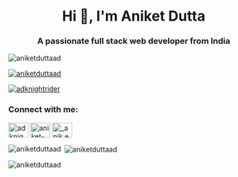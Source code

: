 <h1 align="center">Hi 👋, I'm Aniket Dutta</h1>
<h3 align="center">A passionate full stack web developer from India</h3>

<p align="left"> <img src="https://komarev.com/ghpvc/?username=aniketduttaad&label=Profile%20views&color=0e75b6&style=flat" alt="aniketduttaad" /> </p>

<p align="left"> <a href="https://github.com/ryo-ma/github-profile-trophy"><img src="https://github-profile-trophy.vercel.app/?username=aniketduttaad" alt="aniketduttaad" /></a> </p>

<p align="left"> <a href="https://twitter.com/adknightrider" target="blank"><img src="https://img.shields.io/twitter/follow/adknightrider?logo=twitter&style=for-the-badge" alt="adknightrider" /></a> </p>

<h3 align="left">Connect with me:</h3>
<p align="left">
<a href="https://twitter.com/adknightrider" target="blank"><img align="center" src="https://raw.githubusercontent.com/rahuldkjain/github-profile-readme-generator/master/src/images/icons/Social/twitter.svg" alt="adknightrider" height="30" width="40" /></a>
<a href="https://linkedin.com/in/aniket-dutta" target="blank"><img align="center" src="https://raw.githubusercontent.com/rahuldkjain/github-profile-readme-generator/master/src/images/icons/Social/linked-in-alt.svg" alt="aniket-dutta" height="30" width="40" /></a>
<a href="https://instagram.com/_anik.et_" target="blank"><img align="center" src="https://raw.githubusercontent.com/rahuldkjain/github-profile-readme-generator/master/src/images/icons/Social/instagram.svg" alt="_anik.et_" height="30" width="40" /></a>
</p>

<p><img align="left" src="https://github-readme-stats.vercel.app/api/top-langs?username=aniketduttaad&show_icons=true&locale=en&layout=compact" alt="aniketduttaad" /></p>

<p>&nbsp;<img align="center" src="https://github-readme-stats.vercel.app/api?username=aniketduttaad&show_icons=true&locale=en" alt="aniketduttaad" /></p>

<p><img align="center" src="https://github-readme-streak-stats.herokuapp.com/?user=aniketduttaad&" alt="aniketduttaad" /></p>
